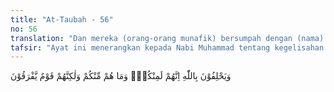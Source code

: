 ```yaml
---
title: "At-Taubah - 56"
no: 56
translation: "Dan mereka (orang-orang munafik) bersumpah dengan (nama) Allah, bahwa sesungguhnya mereka termasuk golonganmu; namun mereka bukanlah dari golonganmu, tetapi mereka orang-orang yang sangat takut (kepadamu)."
tafsir: "Ayat ini menerangkan kepada Nabi Muhammad tentang kegelisahan dan kecemasan orang-orang munafik karena takut rahasia mereka diketahui oleh orang-orang mukmin. Oleh karena itu mereka bersumpah dengan nama Allah untuk menutupi kedustaan ucapan mereka bahwa mereka berada di pihak orang-orang mukmin. Sedangkan mereka itu pada hakikatnya tidak beriman, bahkan mereka selalu diliputi oleh keragu-raguan dan kegelisahan. Mereka selalu menyatakan sesuatu yang berlainan dengan apa yang dikandung dalam hati mereka karena mereka selalu berada dalam ketakutan. Demikianlah tingkah laku orang-orang munafik ketika bertemu dengan orang-orang mukmin, sebagaimana diterangkan Allah dalam firman-Nya:\n\nDan apabila mereka berjumpa dengan orang yang beriman, mereka berkata, \"Kami telah beriman.\" Tetapi apabila mereka kembali kepada setan-setan (para pemimpin) mereka, mereka berkata, \"Sesungguhnya kami bersama kamu, kami hanya berolok-olok.\" (al-Baqarah/2: 14)"
---
```


وَيَحْلِفُوْنَ بِاللّٰهِ اِنَّهُمْ لَمِنْكُمْۗ وَمَا هُمْ مِّنْكُمْ وَلٰكِنَّهُمْ قَوْمٌ يَّفْرَقُوْنَ 
